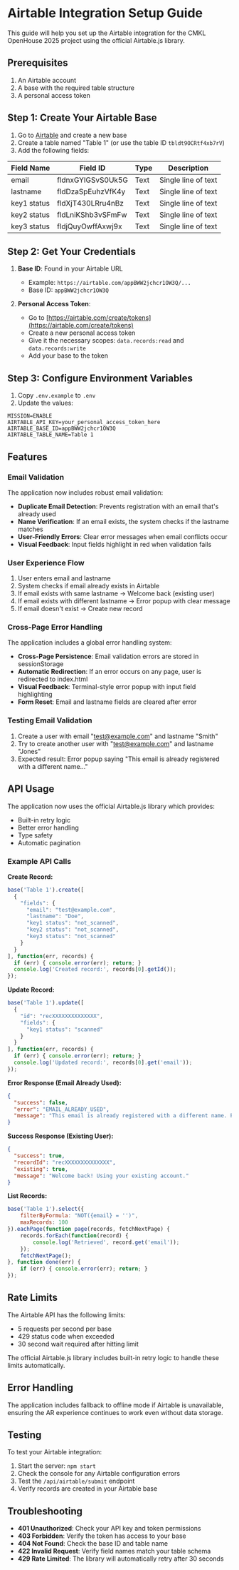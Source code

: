 # Airtable Integration Setup Guide

This guide will help you set up the Airtable integration for the CMKL OpenHouse 2025 project using the official Airtable.js library.

## Prerequisites

1. An Airtable account
2. A base with the required table structure
3. A personal access token

## Step 1: Create Your Airtable Base

1. Go to [Airtable](https://airtable.com) and create a new base
2. Create a table named "Table 1" (or use the table ID `tbldt9OCRtf4xb7rV`)
3. Add the following fields:

| Field Name | Field ID | Type | Description |
|------------|----------|------|-------------|
| email | fldnxGYIGSvS0Uk5G | Text | Single line of text |
| lastname | fldDzaSpEuhzVfK4y | Text | Single line of text |
| key1 status | fldXjT430LRru4nBz | Text | Single line of text |
| key2 status | fldLniKShb3vSFmFw | Text | Single line of text |
| key3 status | fldjQuyOwffAxwj9x | Text | Single line of text |

## Step 2: Get Your Credentials

1. **Base ID**: Found in your Airtable URL
   - Example: `https://airtable.com/appBWW2jchcr1OW3Q/...`
   - Base ID: `appBWW2jchcr1OW3Q`

2. **Personal Access Token**: 
   - Go to [https://airtable.com/create/tokens](https://airtable.com/create/tokens)
   - Create a new personal access token
   - Give it the necessary scopes: `data.records:read` and `data.records:write`
   - Add your base to the token

## Step 3: Configure Environment Variables

1. Copy `.env.example` to `.env`
2. Update the values:

```env
MISSION=ENABLE
AIRTABLE_API_KEY=your_personal_access_token_here
AIRTABLE_BASE_ID=appBWW2jchcr1OW3Q
AIRTABLE_TABLE_NAME=Table 1
```

## Features

### Email Validation
The application now includes robust email validation:
- **Duplicate Email Detection**: Prevents registration with an email that's already used
- **Name Verification**: If an email exists, the system checks if the lastname matches
- **User-Friendly Errors**: Clear error messages when email conflicts occur
- **Visual Feedback**: Input fields highlight in red when validation fails


### User Experience Flow
1. User enters email and lastname
2. System checks if email already exists in Airtable
3. If email exists with same lastname → Welcome back (existing user)
4. If email exists with different lastname → Error popup with clear message
5. If email doesn't exist → Create new record

### Cross-Page Error Handling
The application includes a global error handling system:
- **Cross-Page Persistence**: Email validation errors are stored in sessionStorage
- **Automatic Redirection**: If an error occurs on any page, user is redirected to index.html
- **Visual Feedback**: Terminal-style error popup with input field highlighting
- **Form Reset**: Email and lastname fields are cleared after error

### Testing Email Validation
1. Create a user with email "test@example.com" and lastname "Smith"
2. Try to create another user with "test@example.com" and lastname "Jones"
3. Expected result: Error popup saying "This email is already registered with a different name..."

## API Usage

The application now uses the official Airtable.js library which provides:

- Built-in retry logic
- Better error handling
- Type safety
- Automatic pagination

### Example API Calls

**Create Record:**
```javascript
base('Table 1').create([
  {
    "fields": {
      "email": "test@example.com",
      "lastname": "Doe",
      "key1 status": "not_scanned",
      "key2 status": "not_scanned",
      "key3 status": "not_scanned"
    }
  }
], function(err, records) {
  if (err) { console.error(err); return; }
  console.log('Created record:', records[0].getId());
});
```

**Update Record:**
```javascript
base('Table 1').update([
  {
    "id": "recXXXXXXXXXXXXXX",
    "fields": {
      "key1 status": "scanned"
    }
  }
], function(err, records) {
  if (err) { console.error(err); return; }
  console.log('Updated record:', records[0].get('email'));
});
```

**Error Response (Email Already Used):**
```json
{
  "success": false,
  "error": "EMAIL_ALREADY_USED",
  "message": "This email is already registered with a different name. Please use a different email or contact support if this is your email."
}
```

**Success Response (Existing User):**
```json
{
  "success": true,
  "recordId": "recXXXXXXXXXXXXXX",
  "existing": true,
  "message": "Welcome back! Using your existing account."
}
```

**List Records:**
```javascript
base('Table 1').select({
    filterByFormula: "NOT({email} = '')",
    maxRecords: 100
}).eachPage(function page(records, fetchNextPage) {
    records.forEach(function(record) {
        console.log('Retrieved', record.get('email'));
    });
    fetchNextPage();
}, function done(err) {
    if (err) { console.error(err); return; }
});
```

## Rate Limits

The Airtable API has the following limits:
- 5 requests per second per base
- 429 status code when exceeded
- 30 second wait required after hitting limit

The official Airtable.js library includes built-in retry logic to handle these limits automatically.

## Error Handling

The application includes fallback to offline mode if Airtable is unavailable, ensuring the AR experience continues to work even without data storage.

## Testing

To test your Airtable integration:

1. Start the server: `npm start`
2. Check the console for any Airtable configuration errors
3. Test the `/api/airtable/submit` endpoint
4. Verify records are created in your Airtable base

## Troubleshooting

- **401 Unauthorized**: Check your API key and token permissions
- **403 Forbidden**: Verify the token has access to your base
- **404 Not Found**: Check the base ID and table name
- **422 Invalid Request**: Verify field names match your table schema
- **429 Rate Limited**: The library will automatically retry after 30 seconds
